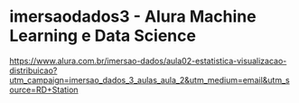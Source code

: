 # imersaodados3 - Alura Machine Learning e Data Science
https://www.alura.com.br/imersao-dados/aula02-estatistica-visualizacao-distribuicao?utm_campaign=imersao_dados_3_aulas_aula_2&utm_medium=email&utm_source=RD+Station

